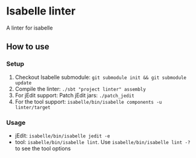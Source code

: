 # Isabelle linter
A linter for isabelle

## How to use

### Setup
1. Checkout Isabelle submodule: `git submodule init && git submodule update`
2. Compile the linter: `./sbt "project linter" assembly`
3. For jEdit support: Patch jEdit jars: `./patch_jedit`
4. For the tool support: `isabelle/bin/isabelle components -u linter/target`

### Usage
- jEdit: `isabelle/bin/isabelle jedit -e`
- tool: `isabelle/bin/isabelle lint`. Use `isabelle/bin/isabelle lint -?` to
  see the tool options
